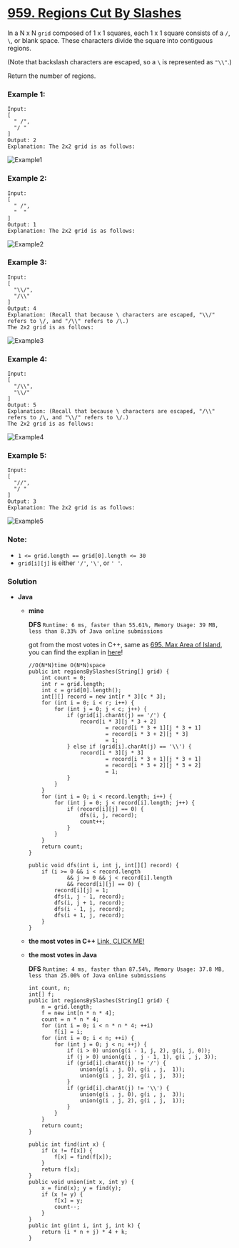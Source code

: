 # [959. Regions Cut By Slashes](https://leetcode.com/problems/regions-cut-by-slashes/)

In a N x N `grid` composed of 1 x 1 squares, each 1 x 1 square consists of a `/`, `\`, or blank space.  These characters divide the square into contiguous regions.

(Note that backslash characters are escaped, so a `\` is represented as `"\\"`.)

Return the number of regions.

 

### Example 1:
```
Input:
[
  " /",
  "/ "
]
Output: 2
Explanation: The 2x2 grid is as follows:
```
![Example1](https://assets.leetcode.com/uploads/2018/12/15/1.png)

### Example 2:
```
Input:
[
  " /",
  "  "
]
Output: 1
Explanation: The 2x2 grid is as follows:
```
![Example2](https://assets.leetcode.com/uploads/2018/12/15/2.png)


### Example 3:
```
Input:
[
  "\\/",
  "/\\"
]
Output: 4
Explanation: (Recall that because \ characters are escaped, "\\/" refers to \/, and "/\\" refers to /\.)
The 2x2 grid is as follows:
```
![Example3](https://assets.leetcode.com/uploads/2018/12/15/3.png)

### Example 4:
```
Input:
[
  "/\\",
  "\\/"
]
Output: 5
Explanation: (Recall that because \ characters are escaped, "/\\" refers to /\, and "\\/" refers to \/.)
The 2x2 grid is as follows:
```
![Example4](https://assets.leetcode.com/uploads/2018/12/15/4.png)

### Example 5:
```
Input:
[
  "//",
  "/ "
]
Output: 3
Explanation: The 2x2 grid is as follows:
```
![Example5](https://assets.leetcode.com/uploads/2018/12/15/5.png)
 

### Note:
* `1 <= grid.length == grid[0].length <= 30`
* `grid[i][j]` is either `'/'`, `'\'`, or `' '`.

### Solution
* **Java** 
  * **mine**
    
    **DFS** `Runtime: 6 ms, faster than 55.61%, Memory Usage: 39 MB, less than 8.33% of Java online submissions`
    
    got from the most votes in C++, same as [695. Max Area of Island](https://leetcode.com/problems/max-area-of-island/), you can find the explian in [here](https://leetcode.com/problems/regions-cut-by-slashes/discuss/205674/C%2B%2B-with-picture-DFS-on-upscaled-grid)!
    ```
    //O(N*N)time O(N*N)space 
    public int regionsBySlashes(String[] grid) {
        int count = 0;
        int r = grid.length;
        int c = grid[0].length();
        int[][] record = new int[r * 3][c * 3];
        for (int i = 0; i < r; i++) {
            for (int j = 0; j < c; j++) {
                if (grid[i].charAt(j) == '/') {
                    record[i * 3][j * 3 + 2]
                            = record[i * 3 + 1][j * 3 + 1]
                            = record[i * 3 + 2][j * 3]
                            = 1;
                } else if (grid[i].charAt(j) == '\\') {
                    record[i * 3][j * 3]
                            = record[i * 3 + 1][j * 3 + 1]
                            = record[i * 3 + 2][j * 3 + 2]
                            = 1;
                }
            }
        }
        for (int i = 0; i < record.length; i++) {
            for (int j = 0; j < record[i].length; j++) {
                if (record[i][j] == 0) {
                    dfs(i, j, record);
                    count++;
                }
            }
        }
        return count;
    }

    public void dfs(int i, int j, int[][] record) {
        if (i >= 0 && i < record.length
                && j >= 0 && j < record[i].length
                && record[i][j] == 0) {
            record[i][j] = 1;
            dfs(i, j - 1, record);
            dfs(i, j + 1, record);
            dfs(i - 1, j, record);
            dfs(i + 1, j, record);
        }
    }
    ```
    
  * **the most votes in C++**  [Link, CLICK ME!](https://leetcode.com/problems/regions-cut-by-slashes/discuss/205674/C%2B%2B-with-picture-DFS-on-upscaled-grid)
    

  * **the most votes in Java**
  
    **DFS** `Runtime: 4 ms, faster than 87.54%, Memory Usage: 37.8 MB, less than 25.00% of Java online submissions`
    ```
    int count, n;
    int[] f;
    public int regionsBySlashes(String[] grid) {
        n = grid.length;
        f = new int[n * n * 4];
        count = n * n * 4;
        for (int i = 0; i < n * n * 4; ++i)
            f[i] = i;
        for (int i = 0; i < n; ++i) {
            for (int j = 0; j < n; ++j) {
                if (i > 0) union(g(i - 1, j, 2), g(i, j, 0));
                if (j > 0) union(g(i , j - 1, 1), g(i , j, 3));
                if (grid[i].charAt(j) != '/') {
                    union(g(i , j, 0), g(i , j,  1));
                    union(g(i , j, 2), g(i , j,  3));
                }
                if (grid[i].charAt(j) != '\\') {
                    union(g(i , j, 0), g(i , j,  3));
                    union(g(i , j, 2), g(i , j,  1));
                }
            }
        }
        return count;
    }

    public int find(int x) {
        if (x != f[x]) {
            f[x] = find(f[x]);
        }
        return f[x];
    }
    public void union(int x, int y) {
        x = find(x); y = find(y);
        if (x != y) {
            f[x] = y;
            count--;
        }
    }
    public int g(int i, int j, int k) {
        return (i * n + j) * 4 + k;
    }
    ```


